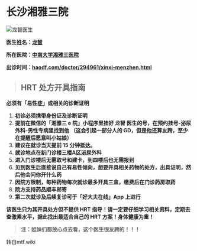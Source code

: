 # 长沙湘雅三院

![龙智医生](https://www.xy3yy.com/upload/article/20190819/article_20190819141538_8735.jpg)

**医生姓名：[龙智](https://www.xy3yy.com/zjfc/mnwk2019/15765.html)**

**所在医院：[中南大学湘雅三医院](https://www.xy3yy.com/)**

**出诊时间：[haodf.com/doctor/294961/xinxi-menzhen.html](https://www.haodf.com/doctor/294961/xinxi-menzhen.html)**

> ## **HRT 处方开具指南**

**必须有「易性症」或相关的诊断证明**

1. **初诊必须携带身份证及诊断证明**
2. **提前在微信的「湘雅三 e 院」小程序里挂好 龙智 医生的号，在预约挂号-泌尿外科-男性专病里找到他 （这会引起一部分人的 GD，但是他还算友跨，至少在提醒后愿意叫小姑娘）**
3. **建议在就诊当天提前 15 分钟抵达。**
4. **就诊地点在新门诊楼三楼A区泌尿外科**
5. **进入门诊楼后无需取号和建卡，到四楼后也无需报到**
6. **见到医生后直接说自己有易性倾向，想要开具相关药物的处方，出具证明，然后他会问你开什么药**
7. **因院方限制，每种药物每次就诊最多开具三盒，缴费后在门诊药房取药**
8. **院方支持药品顺丰邮寄**
9. **第二次就诊及后续复诊可于「好大夫在线」App 上进行**

**该医生只为其开具处方但不提供 HRT 指导！请一定要仔细学习相关资料，定期去查激素水平，据此找出最适合自己的 HRT 方案！身体健康为重！**

> **注：姐妹们都放心点去看，这个医生很友跨的！！！**

转自mtf.wiki